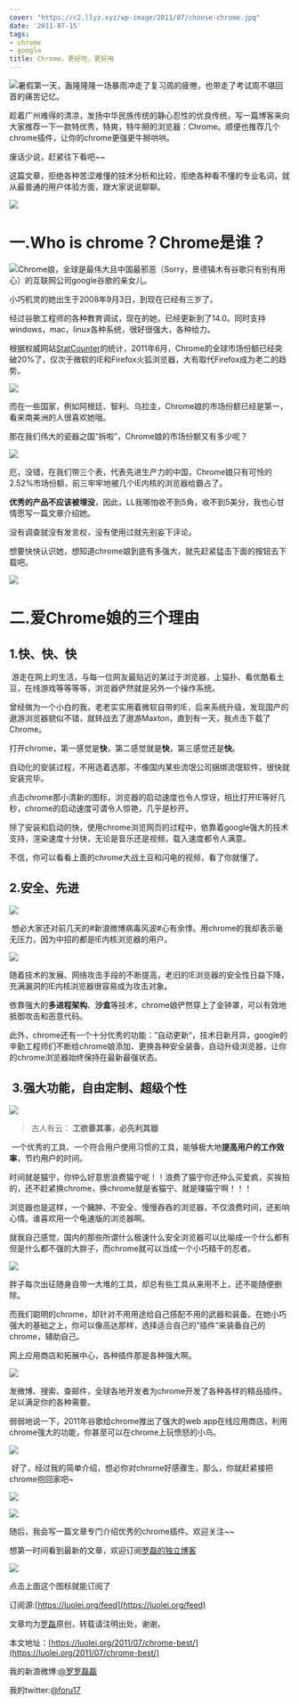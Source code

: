 ```yaml
---
cover: "https://c2.llyz.xyz/wp-image/2011/07/choose-chrome.jpg"
date: '2011-07-15'
tags:
- chrome
- google
title: Chrome，更好吃，更好用
---
```


![](https://c2.llyz.xyz/wp-image/2011/07/choose-chrome.jpg")暑假第一天，轰隆隆隆一场暴雨冲走了复习周的疲倦，也带走了考试周不堪回首的痛苦记忆。

趁着广州难得的清凉，发扬中华民族传统的静心忍性的优良传统，写一篇博客来向大家推荐一下一款特优秀，特爽，特牛掰的浏览器：Chrome。顺便也推荐几个chrome插件，让你的chrome更强更牛掰哄哄。

废话少说，赶紧往下看吧~~

这篇文章，拒绝各种苦涩难懂的技术分析和比较，拒绝各种看不懂的专业名词，就从最普通的用户体验方面，跟大家说说聊聊。

![](https://c2.llyz.xyz/wp-image/2011/07/no-pingce-300x230.jpg")

# 一.Who is chrome？Chrome是谁？

![](https://c2.llyz.xyz/wp-image/2011/07/chrome-girl2.jpg")Chrome娘，全球是最伟大且中国最邪恶（Sorry，景德镇木有谷歌只有别有用心）的互联网公司google谷歌的亲女儿。

小巧机灵的她出生于2008年9月3日，到现在已经有三岁了。

经过谷歌工程师的各种教育调试，现在的她，已经更新到了14.0。同时支持windows，mac，linux各种系统，很好很强大，各种给力。

根据权威网站[StatCounter](https://gs.statcounter.com/)的统计，2011年6月，Chrome的全球市场份额已经突破20%了，仅次于微软的IE和Firefox火狐浏览器，大有取代Firefox成为老二的趋势。

![](https://c2.llyz.xyz/wp-image/2011/07/份额1.jpg )

而在一些国家，例如阿根廷、智利、乌拉圭，Chrome娘的市场份额已经是第一，看来南美洲的人很喜欢她哦。

那在我们伟大的瓷器之国“拆啦”，Chrome娘的市场份额又有多少呢？

![](https://c2.llyz.xyz/wp-image/2011/07/china-mar.jpg )

厄，没错，在我们带三个表，代表先进生产力的中国，Chrome娘只有可怜的2.52%市场份额，前三牢牢地被几个IE内核的浏览器给霸占了。

**优秀的产品不应该被埋没**，因此，LL我哪怕收不到5角，收不到5美分，我也心甘情愿写一篇文章介绍她。

没有调查就没有发言权，没有使用过就先别妄下评论。

想要快快认识她，想知道chrome娘到底有多强大，就先赶紧猛击下面的按钮去下载吧。

![](https://c2.llyz.xyz/wp-image/2011/07/download.jpg )

# 二.爱Chrome娘的三个理由

## 1.快、快、快

 游走在网上的生活，与每一位网友最贴近的某过于浏览器，上猫扑、看优酷看土豆，在线游戏等等等等，浏览器俨然就是另外一个操作系统。

曾经做为一个小白的我，老老实实用着微软自带的IE，后来系统升级，发现国产的遨游浏览器貌似不错，就转战去了遨游Maxton，直到有一天，我点击下载了Chrome。

打开chrome，第一感觉是**快**，第二感觉就是**快**，第三感觉还是**快**。

自动化的安装过程，不用选着选那，不像国内某些流氓公司捆绑流氓软件，很快就安装完毕。

点击chrome那小清新的图标，浏览器的启动速度也令人惊讶，相比打开IE等好几秒，chrome的启动速度可谓令人惊艳，几乎是秒开。

除了安装和启动的快，使用chrome浏览网页的过程中，依靠着google强大的技术支持，渲染速度十分快，无论是音乐还是视频，载入速度都令人满意。

不信，你可以看看上面的chrome大战土豆和闪电的视频，看了你就懂了。

## 2.安全、先进

![](https://c2.llyz.xyz/wp-image/2011/07/safe.png )

 想必大家还对前几天的#新浪微博病毒风波#心有余悸。用chrome的我却表示毫无压力，因为中招的都是IE内核浏览器的用户。

![](https://c2.llyz.xyz/wp-image/2011/07/weibovi.jpg )

随着技术的发展、网络攻击手段的不断提高，老旧的IE浏览器的安全性日益下降，充满漏洞的IE内核浏览器很容易成为攻击对象。

依靠强大的**多进程架构**、**沙盒**等技术，chrome娘俨然穿上了金钟罩，可以有效地抵御攻击和恶意代码。

此外，chrome还有一个十分优秀的功能：”自动更新“，技术日新月异，google的辛勤工程师们不断给chrome娘添加、更换各种安全装备，自动升级浏览器，让你的chrome浏览器始终保持在最新最强状态。

##  3.强大功能，自由定制、超级个性

![](https://c2.llyz.xyz/wp-image/2011/07/6pbuo1.jpg )

> 古人有云： **工欲善其事，必先利其器**

 一个优秀的工具、一个符合用户使用习惯的工具，能够极大地**提高用户的工作效率**，节约用户的时间。

时间就是猫宁，你仲么好意思浪费猫宁呢！！浪费了猫宁你还仲么买爱疯，买挨拍的，还不赶紧换chrome，换chrome就是省猫宁、就是赚猫宁啊！！！

浏览器也是这样，一个臃肿、不安全、慢慢吞吞的浏览器，不仅浪费时间，还影响心情。谁喜欢用一个龟速版的浏览器啊。

就我自己感觉，国内的那些所谓什么极速什么安全浏览器可以比喻成一个什么都有但是什么都不强的大胖子，而chrome就可以当成一个小巧精干的忍者。

![](https://c2.llyz.xyz/wp-image/2011/07/vs-1024x480.jpg )

胖子每次出征随身自带一大堆的工具，却总有些工具从来用不上，还不能随便删除。

而我们聪明的chrome，却针对不用用途给自己搭配不用的武器和装备。在她小巧强大的基础之上，你可以像高达那样，选择适合自己的”插件“来装备自己的chrome，辅助自己。

网上应用商店和拓展中心，各种插件那是各种强大啊。

![](https://c2.llyz.xyz/wp-image/2011/07/webapp2-1024x630.jpg )

发微博、搜索、查邮件，全球各地开发者为chrome开发了各种各样的精品插件。足以满足你的各种需要。

弱弱地说一下，2011年谷歌给chrome推出了强大的web app在线应用商店，利用chrome强大的功能，你甚至可以在chrome上玩愤怒的小鸟。

![](https://c2.llyz.xyz/wp-image/2011/07/chrome-angry-birds.png )

 好了，经过我的简单介绍，想必你对chrome好感骤生，那么，你就赶紧接把chrome抱回家吧~

![](https://c2.llyz.xyz/wp-image/2011/07/cgirl.jpg )

![](https://c2.llyz.xyz/wp-image/2011/07/download.jpg )

随后，我会写一篇文章专门介绍优秀的chrome插件。欢迎关注~~

想第一时间看到最新的文章，欢迎订阅[罗磊的独立博客](https://luolei.org)

![](https://c2.llyz.xyz/wp-image/2011/07/rss.png)

点击上面这个图标就能订阅了

订阅源:[https://luolei.org/feed](https://luolei.org/feed)

文章均为[罗磊](https://luolei.org/)原创，转载请注明出处，谢谢。

本文地址：[https://luolei.org/2011/07/chrome-best/](https://luolei.org/2011/07/chrome-best/)

我的新浪微博:[@罗罗磊磊](https://weibo.com/foru17/)

我的twitter:[@foru17](https://twitter.com/#!/foru17)
